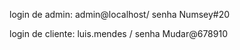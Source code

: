 login de admin: admin@localhost/ senha Numsey#20

login de cliente: luis.mendes / senha Mudar@678910
